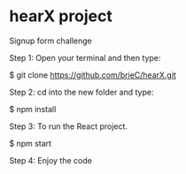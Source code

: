 # hearX project
Signup form challenge

Step 1:
Open your terminal and then type:

$ git clone https://github.com/brieC/hearX.git 

Step 2:
cd into the new folder and type:

$ npm install

Step 3:
To run the React project.

$ npm start 

Step 4:
Enjoy the code 


